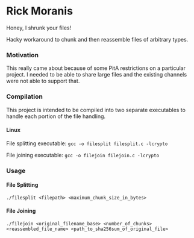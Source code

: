 # Rick Moranis

Honey, I shrunk your files!

Hacky workaround to chunk and then reassemble files of arbitrary types.

### Motivation

This really came about because of some PitA restrictions on a particular project. I needed to be able to share large files and the existing channels were not able to support that.

### Compilation
This project is intended to be compiled into two separate executables to handle each portion of the file handling.

#### Linux
File splitting executable:
`gcc -o filesplit filesplit.c -lcrypto`

File joining executable:
`gcc -o filejoin filejoin.c -lcrypto`

### Usage

#### File Splitting
`./filesplit <filepath> <maximum_chunk_size_in_bytes>`

#### File Joining
`./filejoin <original_filename_base> <number_of_chunks> <reassembled_file_name> <path_to_sha256sum_of_original_file>`

